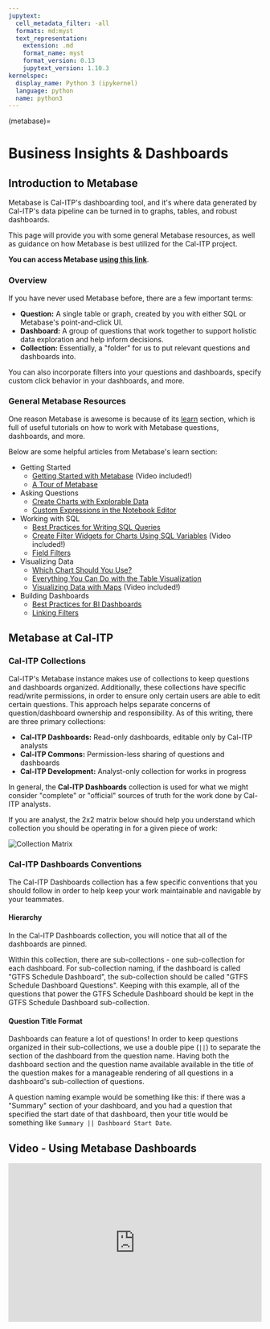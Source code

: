 ```yaml
---
jupytext:
  cell_metadata_filter: -all
  formats: md:myst
  text_representation:
    extension: .md
    format_name: myst
    format_version: 0.13
    jupytext_version: 1.10.3
kernelspec:
  display_name: Python 3 (ipykernel)
  language: python
  name: python3
---
```


(metabase)=

# Business Insights & Dashboards

## Introduction to Metabase

Metabase is Cal-ITP's dashboarding tool, and it's where data generated by Cal-ITP's data
pipeline can be turned in to graphs, tables, and robust dashboards.

This page will provide you with some general Metabase resources, as well as guidance on how
Metabase is best utilized for the Cal-ITP project.

**You can access Metabase [using this link](https://dashboards.calitp.org/)**.

### Overview

If you have never used Metabase before, there are a few important terms:

- **Question:** A single table or graph, created by you with either SQL or Metabase's point-and-click UI.
- **Dashboard:** A group of questions that work together to support holistic data exploration and help inform decisions.
- **Collection:** Essentially, a "folder" for us to put relevant questions and dashboards into.

You can also incorporate filters into your questions and dashboards, specify custom
click behavior in your dashboards, and more.

### General Metabase Resources

One reason Metabase is awesome is because of its [learn](https://www.metabase.com/learn/) section,
which is full of useful tutorials on how to work with Metabase questions, dashboards, and more.

Below are some helpful articles from Metabase's learn section:

- Getting Started
  - [Getting Started with Metabase](https://www.metabase.com/learn/getting-started/getting-started.html) (Video included!)
  - [A Tour of Metabase](https://www.metabase.com/learn/getting-started/tour-of-metabase.html)
- Asking Questions
  - [Create Charts with Explorable Data](https://www.metabase.com/learn/questions/drill-through.html)
  - [Custom Expressions in the Notebook Editor](https://www.metabase.com/learn/questions/custom-expressions.html)
- Working with SQL
  - [Best Practices for Writing SQL Queries](https://www.metabase.com/learn/sql-questions/sql-best-practices.html)
  - [Create Filter Widgets for Charts Using SQL Variables](https://www.metabase.com/learn/sql-questions/sql-variables.html) (Video included!)
  - [Field Filters](https://www.metabase.com/learn/sql-questions/field-filters.html)
- Visualizing Data
  - [Which Chart Should You Use?](https://www.metabase.com/learn/visualization/chart-guide.html)
  - [Everything You Can Do with the Table Visualization](https://www.metabase.com/learn/visualization/table.html)
  - [Visualizing Data with Maps](https://www.metabase.com/learn/visualization/maps.html) (Video included!)
- Building Dashboards
  - [Best Practices for BI Dashboards](https://www.metabase.com/learn/dashboards/bi-dashboard-best-practices.html)
  - [Linking Filters](https://www.metabase.com/learn/dashboards/linking-filters.html)

## Metabase at Cal-ITP

### Cal-ITP Collections

Cal-ITP's Metabase instance makes use of collections to keep questions and dashboards
organized. Additionally, these collections have specific read/write permissions, in order
to ensure only certain users are able to edit certain questions. This approach helps separate
concerns of question/dashboard ownership and responsibility. As of this writing, there are
three primary collections:

- **Cal-ITP Dashboards:** Read-only dashboards, editable only by Cal-ITP analysts
- **Cal-ITP Commons:** Permission-less sharing of questions and dashboards
- **Cal-ITP Development:** Analyst-only collection for works in progress

In general, the **Cal-ITP Dashboards** collection is used for what we might consider
"complete" or "official" sources of truth for the work done by Cal-ITP analysts.

If you are analyst, the 2x2 matrix below should help you understand which
collection you should be operating in for a given piece of work:

![Collection Matrix](https://raw.githubusercontent.com/cal-itp/data-infra/main/docs/warehouse/assets/which_collection_to_use.png)

### Cal-ITP Dashboards Conventions

The Cal-ITP Dashboards collection has a few specific conventions that you
should follow in order to help keep your work maintainable and navigable
by your teammates.

#### Hierarchy

In the Cal-ITP Dashboards collection, you will notice that all of the dashboards
are pinned.

Within this collection, there are sub-collections - one sub-collection for each
dashboard. For sub-collection naming, if the dashboard is called "GTFS Schedule
Dashboard", the sub-collection should be called "GTFS Schedule Dashboard Questions".
Keeping with this example, all of the questions that power the GTFS Schedule Dashboard
should be kept in the GTFS Schedule Dashboard sub-collection.

#### Question Title Format

Dashboards can feature a lot of questions! In order to keep questions organized in
their sub-collections, we use a double pipe (`||`) to separate the section of the
dashboard from the question name. Having both the dashboard section and the question
name available available in the title of the question makes for a manageable rendering
of all questions in a dashboard's sub-collection of questions.

A question naming example would be something like this: if there was a "Summary" section
of your dashboard, and you had a question that specified the start date of that dashboard,
then your title would be something like `Summary || Dashboard Start Date`.

## Video - Using Metabase Dashboards

<div style="position: relative; padding-bottom: 62.5%; height: 0;"><iframe src="https://www.loom.com/embed/1dc0c085b12b4848a52523ef34397f71" frameborder="0" webkitallowfullscreen mozallowfullscreen allowfullscreen style="position: absolute; top: 0; left: 0; width: 100%; height: 100%;"></iframe></div>
